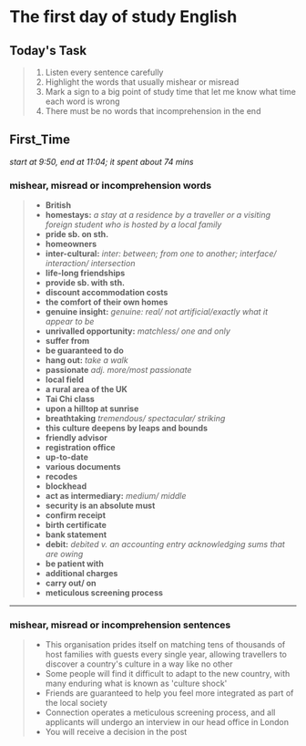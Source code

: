 # **The first day of study English**

## **Today's Task**
>1. Listen every sentence carefully
>2. Highlight the words that usually mishear or misread
>3. Mark a sign to a big point of study time that let me know what time each word is wrong
>4. There must be no words that incomprehension in the end

## **First_Time** 
*start at 9:50, end at 11:04; it spent about 74 mins*

### **mishear, misread or incomprehension words** 
>- **British**
>- **homestays:** *a stay at a residence by a traveller or a   visiting foreign student who is hosted by a local family*
>- **pride sb. on sth.** 
>- **homeowners**
>- **inter-cultural:** *inter: between; from one to another; interface/ interaction/ intersection*
>- **life-long friendships**
>- **provide sb. with sth.**
>- **discount accommodation costs**
>- **the comfort of their own homes**
>- **genuine insight:** *genuine: real/ not artificial/exactly what it appear to be*
>- **unrivalled opportunity:** *matchless/ one and only*
>- **suffer from**
>- **be guaranteed to do**
>- **hang out:** *take a walk*
>- **passionate** *adj. more/most passionate*
>- **local field**
>- **a rural area of the UK**
>- **Tai Chi class**
>- **upon a hilltop at sunrise**
>- **breathtaking** *tremendous/ spectacular/ striking*
>- **this culture deepens by leaps and bounds**
>- **friendly advisor**
>- **registration office**
>- **up-to-date**
>- **various documents**
>- **recodes**
>- **blockhead**
>- **act as intermediary:** *medium/ middle*
>- **security is an absolute must**
>- **confirm receipt**
>- **birth certificate**
>- **bank statement**
>- **debit:** *debited v. an accounting entry acknowledging sums that are owing*
>- **be patient with**
>- **additional charges**
>- **carry out/ on**
>- **meticulous screening process**
---

### **mishear, misread or incomprehension sentences**
>- This organisation prides itself on matching tens of thousands of host families with guests every single year,  allowing travellers to discover a country's culture in a way like no other
>- Some people will find it difficult to adapt to the new country, with many enduring what is known as 'culture shock' 
>- Friends are guaranteed to help you feel more integrated as part of the local society
>- Connection operates a meticulous screening process, and all applicants will undergo an interview in our head office in London
>- You will receive a decision in the post